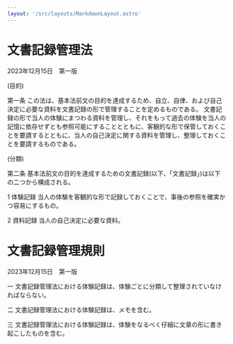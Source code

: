 ```yaml
---
layout: '/src/layouts/MarkdownLayout.astro'
---
```


# 文書記録管理法

2023年12月15日　第一版

(目的)

第一条  この法は、基本法前文の目的を達成するため、自立、自律、および自己決定に必要な資料を文書記録の形で管理することを定めるものである。
文書記録の形で当人の体験にまつわる資料を管理し、それをもって過去の体験を当人の記憶に依存せずとも参照可能にすることとともに、客観的な形で保管しておくことを要請するとともに、当人の自己決定に関する資料を管理し、整理しておくことを要請するものである。

(分類)

第二条  基本法前文の目的を達成するための文書記録(以下、「文書記録」)は以下の二つから構成される。

  1  体験記録  当人の体験を客観的な形で記録しておくことで、事後の参照を確実かつ容易にするもの。
  
  2  資料記録  当人の自己決定に必要な資料。

# 文書記録管理規則

2023年12月15日　第一版

一  文書記録管理法における体験記録は、体験ごとに分類して整理されていなければならない。

二  文書記録管理法における体験記録は、メモを含む。

三  文書記録管理法における体験記録は、体験をなるべく仔細に文章の形に書き起こしたものを含む。

